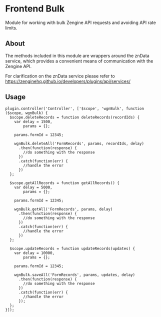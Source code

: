 # Frontend Bulk

Module for working with bulk Zengine API requests and avoiding API rate 
limits.

## About

The methods included in this module are wrappers around the znData service,
which provides a convenient means of communication with the Zengine API.

For clarification on the znData service please refer to https://zenginehq.github.io/developers/plugins/api/services/

## Usage

```shell
plugin.controller('Controller', ['$scope', 'wgnBulk', function ($scope, wgnBulk) {    
  $scope.deleteRecords = function deleteRecords(recordIds) {
    var delay = 1500,
        params = {};
    
    params.formId = 12345;
    
    wgnBulk.deleteAll('FormRecords', params, recordIds, delay)
      .then(function(response) {
        //do something with the response
      })
      .catch(function(err) {
        //handle the error
      })
  };

  $scope.getAllRecords = function getAllRecords() {
    var delay = 5000,
        params = {};

    params.formId = 12345;
    
    wgnBulk.getAll('FormRecords', params, delay)
      .then(function(response) {
        //do something with the response
      })
      .catch(function(err) {
        //handle the error
      })
  };

  $scope.updateRecords = function updateRecords(updates) {
    var delay = 10000,
        params = {};

    params.formId = 12345;

    wgnBulk.saveAll('FormRecords', params, updates, delay)
      .then(function(response) {
        //do something with the response
      })
      .catch(function(err) {
        //handle the error
      });
  };
}]);
```
